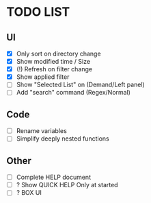 # TODO LIST

## UI 
- [x] Only sort on directory change
- [x] Show modified time / Size
- [x] (!) Refresh on filter change
- [x] Show applied filter
- [ ] Show "Selected List" on (Demand/Left panel)
- [ ] Add "search" command (Regex/Normal)

## Code
- [ ] Rename variables 
- [ ] Simplify deeply nested functions

## Other
- [ ] Complete HELP document
- [ ] ? Show QUICK HELP Only at started
- [ ] ? BOX UI